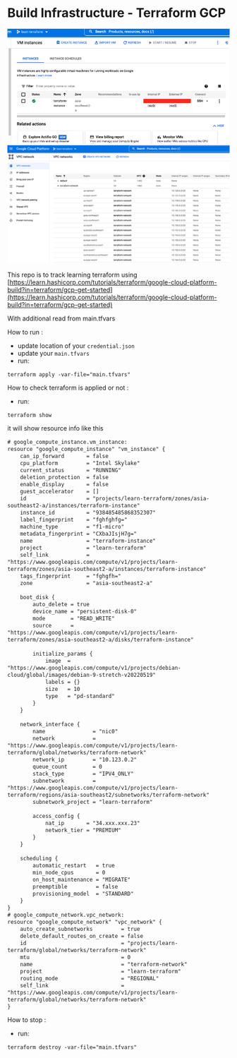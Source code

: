 # Build Infrastructure - Terraform GCP

![](2022-06-13-11-52-40.png)
![](2022-06-13-11-54-44.png)

This repo is to track learning terraform using
[https://learn.hashicorp.com/tutorials/terraform/google-cloud-platform-build?in=terraform/gcp-get-started](https://learn.hashicorp.com/tutorials/terraform/google-cloud-platform-build?in=terraform/gcp-get-started)

With additional read from main.tfvars

How to run :
- update location of your `credential.json`
- update your `main.tfvars`
- run: 
```
terraform apply -var-file="main.tfvars"
```

How to check terraform is applied or not :
- run:
```
terraform show
```
it will show resource info like this
```
# google_compute_instance.vm_instance:
resource "google_compute_instance" "vm_instance" {
    can_ip_forward       = false
    cpu_platform         = "Intel Skylake"
    current_status       = "RUNNING"
    deletion_protection  = false
    enable_display       = false
    guest_accelerator    = []
    id                   = "projects/learn-terraform/zones/asia-southeast2-a/instances/terraform-instance"
    instance_id          = "938485485868352307"
    label_fingerprint    = "fghfghfg="
    machine_type         = "f1-micro"
    metadata_fingerprint = "CXbaJIsjH7g="
    name                 = "terraform-instance"
    project              = "learn-terraform"
    self_link            = "https://www.googleapis.com/compute/v1/projects/learn-terraform/zones/asia-southeast2-a/instances/terraform-instance"
    tags_fingerprint     = "fghgfh="
    zone                 = "asia-southeast2-a"

    boot_disk {
        auto_delete = true
        device_name = "persistent-disk-0"
        mode        = "READ_WRITE"
        source      = "https://www.googleapis.com/compute/v1/projects/learn-terraform/zones/asia-southeast2-a/disks/terraform-instance"

        initialize_params {
            image  = "https://www.googleapis.com/compute/v1/projects/debian-cloud/global/images/debian-9-stretch-v20220519"
            labels = {}
            size   = 10
            type   = "pd-standard"
        }
    }

    network_interface {
        name               = "nic0"
        network            = "https://www.googleapis.com/compute/v1/projects/learn-terraform/global/networks/terraform-network"
        network_ip         = "10.123.0.2"
        queue_count        = 0
        stack_type         = "IPV4_ONLY"
        subnetwork         = "https://www.googleapis.com/compute/v1/projects/learn-terraform/regions/asia-southeast2/subnetworks/terraform-network"
        subnetwork_project = "learn-terraform"

        access_config {
            nat_ip       = "34.xxx.xxx.23"
            network_tier = "PREMIUM"
        }
    }

    scheduling {
        automatic_restart   = true
        min_node_cpus       = 0
        on_host_maintenance = "MIGRATE"
        preemptible         = false
        provisioning_model  = "STANDARD"
    }
}
# google_compute_network.vpc_network:
resource "google_compute_network" "vpc_network" {
    auto_create_subnetworks         = true
    delete_default_routes_on_create = false
    id                              = "projects/learn-terraform/global/networks/terraform-network"
    mtu                             = 0
    name                            = "terraform-network"
    project                         = "learn-terraform"
    routing_mode                    = "REGIONAL"
    self_link                       = "https://www.googleapis.com/compute/v1/projects/learn-terraform/global/networks/terraform-network"
}
```
 
How to stop :
- run:
```
terraform destroy -var-file="main.tfvars"
```